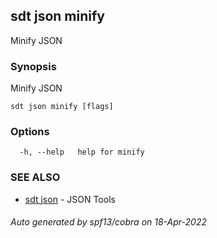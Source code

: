 ## sdt json minify

Minify JSON

### Synopsis

Minify JSON

```
sdt json minify [flags]
```

### Options

```
  -h, --help   help for minify
```

### SEE ALSO

* [sdt json](sdt_json.md)	 - JSON Tools

###### Auto generated by spf13/cobra on 18-Apr-2022
